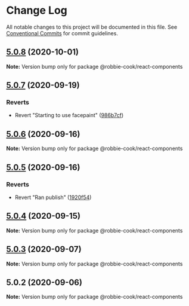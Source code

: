 # Change Log

All notable changes to this project will be documented in this file.
See [Conventional Commits](https://conventionalcommits.org) for commit guidelines.

## [5.0.8](https://github.com/Robbie-Cook/gatsby-sites/compare/@robbie-cook/react-components@5.0.7...@robbie-cook/react-components@5.0.8) (2020-10-01)

**Note:** Version bump only for package @robbie-cook/react-components





## [5.0.7](https://github.com/Robbie-Cook/gatsby-sites/compare/@robbie-cook/react-components@5.0.6...@robbie-cook/react-components@5.0.7) (2020-09-19)


### Reverts

* Revert "Starting to use facepaint" ([986b7cf](https://github.com/Robbie-Cook/gatsby-sites/commit/986b7cf5036124c0bdf6beda2cb9d38f6aff9184))





## [5.0.6](https://github.com/Robbie-Cook/gatsby-sites/compare/@robbie-cook/react-components@5.0.5...@robbie-cook/react-components@5.0.6) (2020-09-16)

**Note:** Version bump only for package @robbie-cook/react-components





## [5.0.5](https://github.com/Robbie-Cook/gatsby-sites/compare/@robbie-cook/react-components@5.0.4...@robbie-cook/react-components@5.0.5) (2020-09-16)


### Reverts

* Revert "Ran publish" ([1920f54](https://github.com/Robbie-Cook/gatsby-sites/commit/1920f547267b92496c9409d4188a9540d468e789))





## [5.0.4](https://github.com/Robbie-Cook/gatsby-sites/compare/@robbie-cook/react-components@5.0.3...@robbie-cook/react-components@5.0.4) (2020-09-15)

**Note:** Version bump only for package @robbie-cook/react-components





## [5.0.3](https://github.com/Robbie-Cook/gatsby-sites/compare/@robbie-cook/react-components@5.0.2...@robbie-cook/react-components@5.0.3) (2020-09-07)

**Note:** Version bump only for package @robbie-cook/react-components





## 5.0.2 (2020-09-06)

**Note:** Version bump only for package @robbie-cook/react-components

